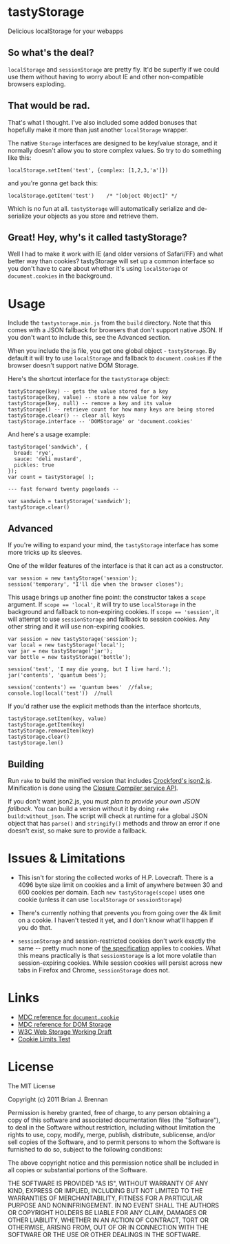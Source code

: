 # tastyStorage
Delicious localStorage for your webapps

## So what's the deal?
`localStorage` and `sessionStorage` are pretty fly. It'd be
superfly if we could use them without having to worry about IE and other
non-compatible browsers exploding.

## That would be rad.
That's what I thought. I've also included some added bonuses that hopefully
make it more than just another `localStorage` wrapper.

The native `Storage` interfaces are designed to be key/value storage, and it
normally doesn't allow you to store complex values. So try to do something like this:
   
    localStorage.setItem('test', {complex: [1,2,3,'a']})

and you're gonna get back this:

    localStorage.getItem('test')    /* "[object Object]" */

Which is no fun at all. `tastyStorage` will automatically serialize
and de-serialize your objects as you store and retrieve them.

## Great! Hey, why's it called tastyStorage?
Well I had to make it work with IE (and older versions of Safari/FF) and what
better way than cookies? tastyStorage will set up a common interface so you
don't have to care about whether it's using `localStorage` or
`document.cookies` in the background.


# Usage
Include the `tastystorage.min.js` from the `build` directory. Note that this
comes with a JSON fallback for browsers that don't support native JSON. If you
don't want to include this, see the Advanced section.

When you include the js file, you get one global object - `tastyStorage`. By
default it will try to use `localStorage` and fallback to `document.cookies`
if the browser doesn't support native DOM Storage.
    
Here's the shortcut interface for the `tastyStorage` object:
    
    tastyStorage(key) -- gets the value stored for a key
    tastyStorage(key, value) -- store a new value for key
    tastyStorage(key, null) -- remove a key and its value
    tastyStorage() -- retrieve count for how many keys are being stored
    tastyStorage.clear() -- clear all keys
    tastyStorage.interface -- 'DOMStorage' or 'document.cookies'
   
And here's a usage example:
    
    tastyStorage('sandwich', {
      bread: 'rye',
      sauce: 'deli mustard',
      pickles: true
    });
    var count = tastyStorage( );
    
    --- fast forward twenty pageloads --
    
    var sandwich = tastyStorage('sandwich');
    tastyStorage.clear()
    
   
## Advanced
If you're willing to expand your mind, the `tastyStorage` interface has some
more tricks up its sleeves.

One of the wilder features of the interface is that it can act as a constructor.

    var session = new tastyStorage('session');
    session('temporary', "I'll die when the browser closes");

This usage brings up another fine point: the constructor takes a `scope`
argument. If `scope == 'local'`, it will try to use `localStorage` in the
background and fallback to non-expiring cookies. If `scope == 'session'`, it
will attempt to use `sessionStorage` and fallback to session cookies. Any
other string and it will use non-expiring cookies.

    var session = new tastyStorage('session');
    var local = new tastyStorage('local');
    var jar = new tastyStorage('jar');
    var bottle = new tastyStorage('bottle');

    session('test', 'I may die young, but I live hard.');
    jar('contents', 'quantum bees');
    
    session('contents') == 'quantum bees'  //false;
    console.log(local('test'))  //null

If you'd rather use the explicit methods than the interface shortcuts,
    
    tastyStorage.setItem(key, value)
    tastyStorage.getItem(key)
    tastyStorage.removeItem(key)
    tastyStorage.clear()
    tastyStorage.len()

## Building

Run `rake` to build the minified version that includes
[Crockford's json2.js](https://github.com/douglascrockford/JSON-js/blob/master/json2.js).
Minification is done using the
[Closure Compiler service API](http://code.google.com/closure/compiler/docs/api-tutorial1.html).

If you don't want json2.js, you must *plan to provide your own JSON
fallback*. You can build a version without it by doing `rake build:without_json`.
 The script will check at runtime for a global JSON object that has
`parse()` and `stringify()` methods and throw an error if one doesn't exist,
so make sure to provide a fallback.

# Issues &amp; Limitations
* This isn't for storing the collected works of H.P. Lovecraft. There is a
  4096 byte size limit on cookies and a limit of anywhere between 30 and 600
  cookies per domain. Each `new tastyStorage(scope)` uses one cookie (unless
  it can use `localStorage` or `sessionStorage`)

* There's currently nothing that prevents you from going over the 4k limit on
  a cookie. I haven't tested it yet, and I don't know what'll happen if you do
  that.

* `sessionStorage` and session-restricted cookies don't work exactly the same --
  pretty much none of
  [the specification](http://www.w3.org/TR/webstorage/#the-sessionstorage-attribute)
  applies to cookies. What this means practically is that `sessionStorage` is a
  lot more volatile than session-expiring cookies. While session cookies will
  persist across new tabs in Firefox and Chrome, `sessionStorage` does not.

# Links
* [MDC reference for `document.cookie`](https://developer.mozilla.org/en/DOM/document.cookie)
* [MDC reference for DOM Storage](https://developer.mozilla.org/en/dom/storage)
* [W3C Web Storage Working Draft](http://www.w3.org/TR/webstorage/)
* [Cookie Limits Test](http://myownplayground.atspace.com/cookietest.html)

# License
The MIT License

Copyright (c) 2011 Brian J. Brennan

Permission is hereby granted, free of charge, to any person obtaining a copy
of this software and associated documentation files (the "Software"), to deal
in the Software without restriction, including without limitation the rights
to use, copy, modify, merge, publish, distribute, sublicense, and/or sell
copies of the Software, and to permit persons to whom the Software is
furnished to do so, subject to the following conditions:

The above copyright notice and this permission notice shall be included in
all copies or substantial portions of the Software.

THE SOFTWARE IS PROVIDED "AS IS", WITHOUT WARRANTY OF ANY KIND, EXPRESS OR
IMPLIED, INCLUDING BUT NOT LIMITED TO THE WARRANTIES OF MERCHANTABILITY,
FITNESS FOR A PARTICULAR PURPOSE AND NONINFRINGEMENT. IN NO EVENT SHALL THE
AUTHORS OR COPYRIGHT HOLDERS BE LIABLE FOR ANY CLAIM, DAMAGES OR OTHER
LIABILITY, WHETHER IN AN ACTION OF CONTRACT, TORT OR OTHERWISE, ARISING FROM,
OUT OF OR IN CONNECTION WITH THE SOFTWARE OR THE USE OR OTHER DEALINGS IN
THE SOFTWARE.
